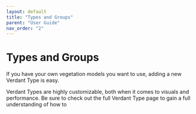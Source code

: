```yaml
---
layout: default
title: "Types and Groups"
parent: "User Guide"
nav_order: "2"
---
```


# Types and Groups

If you have your own vegetation models you want to use, adding a new Verdant Type is easy. 

Verdant Types are highly customizable, both when it comes to visuals and performance. Be sure to check out the full Verdant Type page to gain a full understanding of how to 
